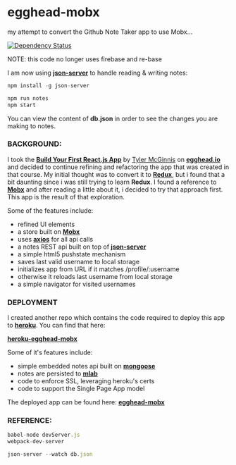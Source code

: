 # egghead-mobx
my attempt to convert the Github Note Taker app to use Mobx...

[![Dependency Status](https://dependencyci.com/github/eswat2/egghead-mobx/badge)](https://dependencyci.com/github/eswat2/egghead-mobx)

NOTE: this code no longer uses firebase and re-base

I am now using [**json-server**](https://github.com/typicode/json-server) to handle reading & writing notes:

```javascript
npm install -g json-server

npm run notes
npm start
```

You can view the content of **db.json** in order to see the changes you are making to notes.

### BACKGROUND:

I took the [**Build Your First React.js App**](https://egghead.io/courses/build-your-first-react-js-application) by [Tyler McGinnis](https://github.com/tylermcginnis) on [**egghead.io**](https://egghead.io) and decided to continue refining and refactoring the app that was created in that course.  My initial thought was to convert it to [**Redux**](http://redux.js.org/), but i found that a bit daunting since i was still trying to learn **Redux**.  I found a reference to [**Mobx**](https://mobxjs.github.io/mobx/) and after reading a little about it, i decided to try that approach first.  This app is the result of that exploration.

Some of the features include:

- refined UI elements
- a store built on [**Mobx**](https://mobxjs.github.io/mobx/)
- uses [**axios**](https://github.com/mzabriskie/axios) for all api calls
- a notes REST api built on top of [**json-server**](https://github.com/typicode/json-server)
- a simple html5 pushstate mechanism
- saves last valid username to local storage
- initializes app from URL if it matches /profile/:username
- otherwise it reloads last username from local storage
- a simple navigator for visited usernames

### DEPLOYMENT

I created another repo which contains the code required to deploy this app to [**heroku**](https://www.heroku.com/home).  You can find that here:

[**heroku-egghead-mobx**](https://github.com/eswat2/heroku-egghead-mobx)

Some of it's features include:

- simple embedded notes api built on [**mongoose**](http://mongoosejs.com/)
- notes are persisted to [**mlab**](https://mlab.com/)
- code to enforce SSL, leveraging heroku's certs
- code to support the Single Page App model

The deployed app can be found here: [**egghead-mobx**](https://egghead-mobx.herokuapp.com)

### REFERENCE:

```javascript
babel-node devServer.js
webpack-dev-server

json-server --watch db.json
```

